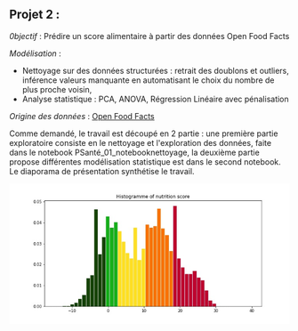 ## Projet 2 : 

*0bjectif* : Prédire un score alimentaire à partir des données Open Food Facts

*Modélisation* : 

* Nettoyage sur des données structurées : retrait des doublons et outliers, inférence valeurs manquante en automatisant le choix du nombre de plus proche voisin,
* Analyse statistique : PCA, ANOVA, Régression Linéaire avec pénalisation

*Origine des données* : [Open Food Facts](https://world.openfoodfacts.org/)

Comme demandé, le travail est découpé en 2 partie : une première partie exploratoire consiste en le nettoyage et l'exploration des données, faite dans le notebook 
PSanté_01_notebooknettoyage, la deuxième partie propose différentes modélisation statistique est dans le second notebook. Le diaporama de présentation synthétise le travail.

<p align="center">
  <img src="https://github.com/ClaireGayral/formation_openclassroom/blob/master/images/P2_hist_nutri_score_colored.jpg" alt="Sublime's custom image"/>
</p>
